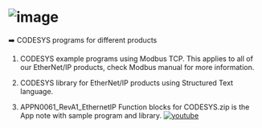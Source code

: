 #  ![image](https://github.com/user-attachments/assets/24ea3315-8733-457b-b579-3fb9f229bc2b)

➡️ CODESYS programs for different products

1. CODESYS example programs using Modbus TCP. This applies to all of our EtherNet/IP products, check Modbus manual for more information. 

2. CODESYS library for EtherNet/IP products using Structured Text language.

3. APPN0061_RevA1_EthernetIP Function blocks for CODESYS.zip is the App note with sample program and library. 
 <a target="_blank" href="https://www.youtube.com/@Applied-motion" style="display: inline-block;"><img src="[https://img.shields.io/badge/youtube-logo?style=for-the-badge&logo=youtube&logoColor=white&color=%23cc0000](https://www.youtube.com/watch?v=AJ5lRY3rzUo&list=PLA1J90-MlwYe_7ezgWlgshdCeob6Go83Z)" alt="youtube" /></a></p>
